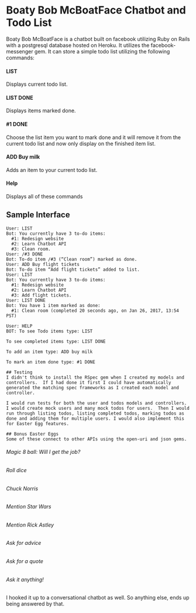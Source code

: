 # Boaty Bob McBoatFace Chatbot and Todo List

Boaty Bob McBoatFace is a chatbot built on facebook utilizing Ruby on Rails with a postgresql database hosted on Heroku. It utilizes the facebook-messenger gem. It can store a simple todo list utilizing the following commands:

#### LIST
Displays current todo list.

#### LIST DONE
Displays items marked done.

#### #1 DONE
Choose the list item you want to mark done and it will remove it from the current todo list and now only display on the finished item list.  

#### ADD Buy milk
Adds an item to your current todo list.  

#### Help
Displays all of these commands

## Sample Interface
```text
User: LIST
Bot: You currently have 3 to-do items:
  #1: Redesign website
  #2: Learn Chatbot API
  #3: Clean room.
User: /#3 DONE
Bot: To-do item /#3 (“Clean room”) marked as done.
User: ADD Buy flight tickets
Bot: To-do item “Add flight tickets” added to list.
User: LIST
Bot: You currently have 3 to-do items:
  #1: Redesign website
  #2: Learn Chatbot API
  #3: Add flight tickets.
User: LIST DONE
Bot: You have 1 item marked as done:
  #1: Clean room (completed 20 seconds ago, on Jan 26, 2017, 13:54 PST)

User: HELP
BOT: To see Todo items type: LIST

To see completed items type: LIST DONE

To add an item type: ADD buy milk

To mark an item done type: #1 DONE

## Testing
I didn't think to install the RSpec gem when I created my models and controllers.  If I had done it first I could have automatically generated the matching spec frameworks as I created each model and controller.  

I would run tests for both the user and todos models and controllers.  I would create mock users and many mock todos for users.  Then I would run through listing todos, listing completed todos, marking todos as done and adding them for multiple users. I would also implement this for Easter Egg features.  

## Bonus Easter Eggs
Some of these connect to other APIs using the open-uri and json gems.  
```
###### Magic 8 ball: Will I get the job?

###### Roll dice

###### Chuck Norris

###### Mention Star Wars

###### Mention Rick Astley

###### Ask for advice

###### Ask for a quote

######  Ask it anything!  
I hooked it up to a conversational chatbot as well.  So anything else, ends up being answered by that.  
